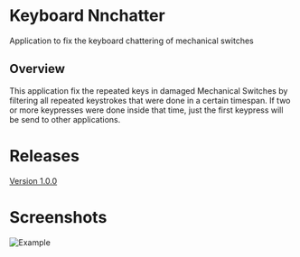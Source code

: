 # Keyboard Nnchatter
Application to fix the keyboard chattering of mechanical switches

## Overview

This application fix the repeated keys in damaged Mechanical Switches by filtering all repeated keystrokes that were done in a certain timespan. If two or more keypresses were done inside that time, just the first keypress will be send to other applications.

# Releases

[Version 1.0.0](https://github.com/ZoserLock/keyboard-unchatter/releases/tag/v1.0.0)


# Screenshots

![Example](https://github.com/ZoserLock/keyboard-unchatter/raw/master/Images/example.gif)
